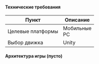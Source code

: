 
#### Технические требования

| Пункт             | Описание        |
| ----------------- | --------------- |
| Целевые платформы | Мобильные<br>PC |
| Выбор движка      | Unity           |

#### Архитектура игры (пусто)
